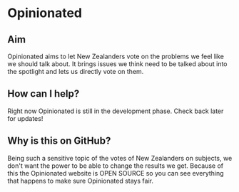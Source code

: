 # Opinionated
## Aim
Opinionated aims to let New Zealanders vote on the problems we feel like we should talk about. It brings issues we think need to be talked about into the spotlight and lets us directly vote on them.

## How can I help?
Right now Opinionated is still in the development phase. Check back later for updates!

## Why is this on GitHub?
Being such a sensitive topic of the votes of New Zealanders on subjects, we don't want the power to be able to change the results we get. Because of this the Opinionated website is OPEN SOURCE so you can see everything that happens to make sure Opinionated stays fair.
